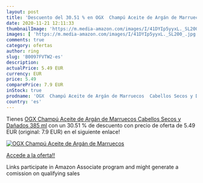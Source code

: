 ```yaml
---
layout: post
title: 'Descuento del 30.51 % en OGX  Champú Aceite de Argán de Marruecos'
date: 2020-11-21 12:11:33
thumbnailImage: 'https://m.media-amazon.com/images/I/41DYIp5yyxL._SL200_.jpg'
images: [ 'https://m.media-amazon.com/images/I/41DYIp5yyxL._SL200_.jpg' ]
comments: true
category: ofertas
author: ring
slug: 'B0097FVTW2-es'
description:
actualPrice: 5.49 EUR
currency: EUR
price: 5.49
comparePrice: 7.9 EUR
inStock: true
prodname: 'OGX  Champú Aceite de Argán de Marruecos  Cabellos Secos y Dañados  385 ml'
country: 'es'
---
```


Tienes [OGX  Champú Aceite de Argán de Marruecos  Cabellos Secos y Dañados  385 ml](https://www.amazon.es/dp/B0097FVTW2/?tag=tolees-21) con un 30.51 % de descuento con precio de oferta de 5.49 EUR (original: 7.9 EUR) en el siguiente enlace!

[![OGX  Champú Aceite de Argán de Marruecos](https://m.media-amazon.com/images/I/41DYIp5yyxL._SL200_.jpg)](https://www.amazon.es/dp/B0097FVTW2/?tag=tolees-21)

[Accede a la oferta!!](https://www.amazon.es/dp/B0097FVTW2/?tag=tolees-21)

Links participate in Amazon Associate program and might generate a comission on qualifying sales


